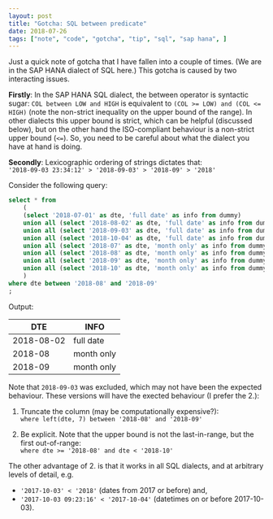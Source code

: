 ```yaml
---
layout: post
title: "Gotcha: SQL between predicate"
date: 2018-07-26
tags: ["note", "code", "gotcha", "tip", "sql", "sap hana", ]
---
```


Just a quick note of gotcha that I have fallen into a couple of times. (We are in the SAP HANA dialect of SQL here.) This gotcha is caused by two interacting issues.

**Firstly**: In the SAP HANA SQL dialect, the between operator is syntactic sugar: `COL between LOW and HIGH` is equivalent to `(COL >= LOW) and (COL <= HIGH)` (note the non-strict inequality on the upper bound of the range). In other dialects this upper bound is strict, which can be helpful (discussed below), but on the other hand the ISO-compliant behaviour is a non-strict upper bound (`<=`). So, you need to be careful about what the dialect you have at hand is doing.

**Secondly**: Lexicographic ordering of strings dictates that: </br> `'2018-09-03 23:34:12' > '2018-09-03' > '2018-09' > '2018'`

Consider the following query:

``` sql
select * from
    (
    (select '2018-07-01' as dte, 'full date' as info from dummy)
    union all (select '2018-08-02' as dte, 'full date' as info from dummy)
    union all (select '2018-09-03' as dte, 'full date' as info from dummy) -- where you at?!?
    union all (select '2018-10-04' as dte, 'full date' as info from dummy)
    union all (select '2018-07' as dte, 'month only' as info from dummy)
    union all (select '2018-08' as dte, 'month only' as info from dummy)
    union all (select '2018-09' as dte, 'month only' as info from dummy)
    union all (select '2018-10' as dte, 'month only' as info from dummy)
    )
where dte between '2018-08' and '2018-09'
;
```

Output:

| DTE |	INFO |
| --- | --- |
| 2018-08-02 | full date |
| 2018-08 | month only |
| 2018-09 | month only |

Note that `2018-09-03` was excluded, which may not have been the expected behaviour. These versions will have the exected behaviour (I prefer the 2.):

1. Truncate the column (may be computationally expensive?): <br/> `where left(dte, 7) between '2018-08' and '2018-09'`

2. Be explicit. Note that the upper bound is not the last-in-range, but the first out-of-range: <br/> `where dte >= '2018-08' and dte < '2018-10'`

The other advantage of 2. is that it works in all SQL dialects, and at arbitrary levels of detail, e.g.

* `'2017-10-03' < '2018'` (dates from 2017 or before) and,
* `'2017-10-03 09:23:16' < '2017-10-04'` (datetimes on or before 2017-10-03).
